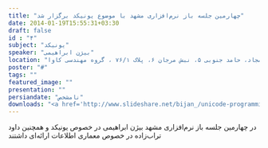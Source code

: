 ```yaml
---
title: "چهارمین جلسه باز نرم‌افزاری مشهد با موضوع یونیکد برگزار شد"
date: 2014-01-19T15:55:31+03:30
draft: false
id : "۴"
subject: "یونیکد"
speaker: "بیژن ابراهیمی"
location: "سجاد، حامد جنوبی ۵، نبش مرجان ۶، پلاک ۷۶/۱ ، گروه مهندسی کاوا"
poster: "#"
tags: ""
featured_image: ""
presentation: ""
persiandate: "نامشخص"
downloads: "‍<a href='http://www.slideshare.net/bijan_/unicode-programming-and-persian-keyboard-layout'>پرزنت بیژن ابراهیمی درباره یونیکد</a> و <a href='https://github.com/bijanebrahimi/unicode-presentation'>مخزن پرزنت بیژن ابراهیمی درباره یونیکد در گیت‌هاب</a>"
---
```


در چهارمین جلسه باز نرم‌افزاری مشهد بیژن ابراهیمی در خصوص یونیکد و همچنین داود تراب‌زاده در خصوص معماری اطلاعات ارائه‌ای داشتند

